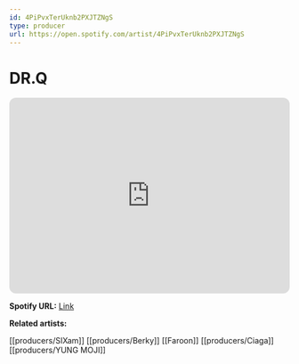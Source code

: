 ```yaml
---
id: 4PiPvxTerUknb2PXJTZNgS
type: producer
url: https://open.spotify.com/artist/4PiPvxTerUknb2PXJTZNgS
---
```

# DR.Q

<iframe style="border-radius:12px" src="https://open.spotify.com/embed/artist/4PiPvxTerUknb2PXJTZNgS" width="100%" height="352" frameBorder="0" allowfullscreen="" allow="autoplay; clipboard-write; encrypted-media; fullscreen; picture-in-picture" loading="lazy"></iframe>

**Spotify URL:** [Link](https://open.spotify.com/artist/4PiPvxTerUknb2PXJTZNgS)

**Related artists:**

[[producers/SIXam]]
[[producers/Berky]]
[[Faroon]]
[[producers/Ciaga]]
[[producers/YUNG MOJI]]

